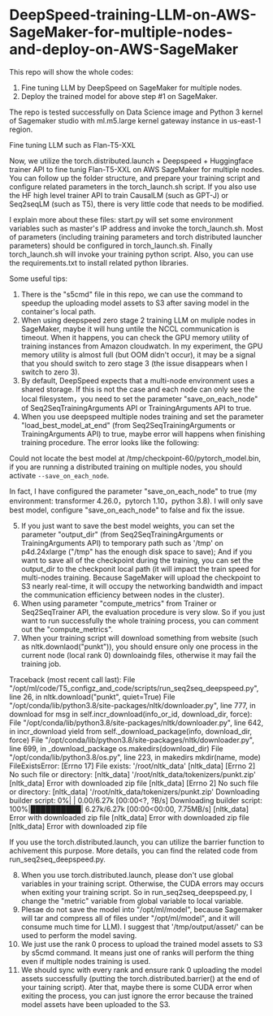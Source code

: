 # DeepSpeed-training-LLM-on-AWS-SageMaker-for-multiple-nodes-and-deploy-on-AWS-SageMaker

This repo will show the whole codes:
1. Fine tuning LLM by DeepSpeed on SageMaker for multiple nodes.
2. Deploy the trained model for above step #1 on SageMaker.

The repo is tested successfully on Data Science image and Python 3 kernel of Sagemaker studio with ml.m5.large kernel gateway instance in us-east-1 region.

Fine tuning LLM such as Flan-T5-XXL

Now, we utilize the torch.distributed.launch + Deepspeed + Huggingface trainer API to fine tunig Flan-T5-XXL on AWS SageMaker for multiple nodes. You can follow up the folder structure, and prepare your training script and configure related parameters in the torch_launch.sh script. If you also use the HF high level trainer API to train CausalLM (such as GPT-J) or Seq2seqLM (such as T5), there is very little code that needs to be modified.

I explain more about these files: start.py will set some environment variables such as master's IP address and invoke the torch_launch.sh. Most of parameters (including training parameters and torch distributed launcher parameters) should be configured in torch_launch.sh. Finally torch_launch.sh will invoke your training python script. Also, you can use the requirements.txt to install related python libraries.

Some useful tips:
1. There is the "s5cmd" file in this repo, we can use the command to speedup the uploading model assets to S3 after saving model in the container's local path.
2. When using deepspeed zero stage 2 training LLM on muliple nodes in SageMaker, maybe it will hung untile the NCCL communication is timeout. When it happens, you can check the GPU memory utility of training instances from Amazon cloudwatch. In my experiment, the GPU memory utility is almost full (but OOM didn't occur), it may be a signal that you should switch to zero stage 3 (the issue disappears when I switch to zero 3).
3. By default, DeepSpeed expects that a multi-node environment uses a shared storage. If this is not the case and each node can only see the local filesystem，you need to set the parameter "save_on_each_node" of Seq2SeqTrainingArguments API or TrainingArguments API to true.
4. When you use deepspeed multiple nodes training and set the parameter "load_best_model_at_end" (from Seq2SeqTrainingArguments or TrainingArguments API) to true, maybe error will happens when finishing training procedure. The error looks like the following: 

Could not locate the best model at /tmp/checkpoint-60/pytorch_model.bin, if you are running a distributed training on multiple nodes, you should activate `--save_on_each_node`. 

In fact, I have configured the parameter "save_on_each_node" to true (my environment: transformer 4.26.0，pytorch 1.10，python 3.8). I will only save best model, configure "save_on_each_node" to false and fix the issue.

5. If you just want to save the best model weights, you can set the parameter "output_dir" (from Seq2SeqTrainingArguments or TrainingArguments API) to temporary path such as '/tmp' on p4d.24xlarge ("/tmp" has the enough disk space to save); And if you want to save all of the checkpoint during the training, you can set the output_dir to the checkponit local path (it will impact the train speed for multi-nodes training. Because SageMaker will upload the checkpoint to S3 nearly real-time, it will occupy the networking bandwidth and impact the communication efficiency between nodes in the cluster).
6. When using parameter "compute_metrics" from Trainer or Seq2SeqTrainer API, the evaluation procedure is very slow. So if you just want to run successfully the whole training process, you can comment out the  "compute_metrics".
7. When your training script will download something from website (such as nltk.downlaod("punkt")), you should ensure only one process in the current node (local rank 0) downloaindg files, otherwise it may fail the training job. 

Traceback (most recent call last):
  File "/opt/ml/code/T5_configz_and_code/scripts/run_seq2seq_deepspeed.py", line 26, in <module>
    nltk.download("punkt", quiet=True)
  File "/opt/conda/lib/python3.8/site-packages/nltk/downloader.py", line 777, in download
for msg in self.incr_download(info_or_id, download_dir, force):
  File "/opt/conda/lib/python3.8/site-packages/nltk/downloader.py", line 642, in incr_download
yield from self._download_package(info, download_dir, force)
  File "/opt/conda/lib/python3.8/site-packages/nltk/downloader.py", line 699, in _download_package
os.makedirs(download_dir)
  File "/opt/conda/lib/python3.8/os.py", line 223, in makedirs
mkdir(name, mode)
FileExistsError: [Errno 17] File exists: '/root/nltk_data'
[nltk_data] [Errno 2] No such file or directory:
[nltk_data]     '/root/nltk_data/tokenizers/punkt.zip'
[nltk_data] Error with downloaded zip file
[nltk_data] [Errno 2] No such file or directory:
[nltk_data]     '/root/nltk_data/tokenizers/punkt.zip'
Downloading builder script:   0%|          | 0.00/6.27k [00:00<?, ?B/s]
Downloading builder script: 100%|██████████| 6.27k/6.27k [00:00<00:00, 7.75MB/s]
[nltk_data] Error with downloaded zip file
[nltk_data] Error with downloaded zip file
[nltk_data] Error with downloaded zip file

If you use the torch.distributed.launch, you can utilize the barrier function to achivement this purpose. More details, you can find the related code from run_seq2seq_deepspeed.py.

8. When you use torch.distributed.launch, please don't use global variables in your training script. Otherwise, the CUDA errors may occurs when exiting your training script. So in run_seq2seq_deepspeed.py, I change the "metric" variable from global variable to local variable.
9. Plesae do not save the model into "/opt/ml/model", because Sagemaker will tar and compress all of files under "/opt/ml/model", and it will consume much time for LLM). I suggest that '/tmp/output/asset/' can be used to perform the model saving.
10. We just use the rank 0 process to upload the trained model assets to S3 by s5cmd command. It means just one of ranks will perform the thing even if multiple nodes training is used.
11. We should sync with every rank and ensure rank 0 uploading the model assets successfully (putting the torch.distributed.barrier() at the end of your taining script). Ater that, maybe there is some CUDA error when exiting the process, you can just ignore the error because the trained model assets have been uploaded to the S3.
 



















